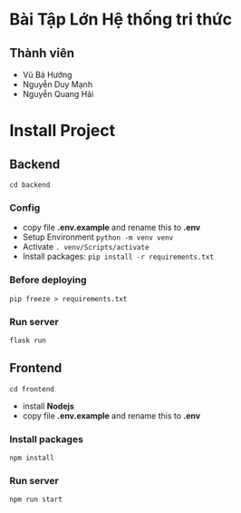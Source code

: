 # Bài Tập Lớn Hệ thống tri thức
## Thành viên
* Vũ Bá Hướng
* Nguyễn Duy Mạnh
* Nguyễn Quang Hải
# Install Project
## Backend
``` cd backend ```
### Config
- copy file **.env.example** and rename this to **.env**
- Setup Environment ``` python -m venv venv ``` 
- Activate ``` . venv/Scripts/activate ```
- Install packages: ``` pip install -r requirements.txt ```
### Before deploying
``` pip freeze > requirements.txt ```
### Run server
``` flask run ```
## Frontend
``` cd frontend ```
- install **Nodejs**
- copy file **.env.example** and rename this to **.env**
### Install packages
``` npm install ```
### Run server
``` npm run start ```